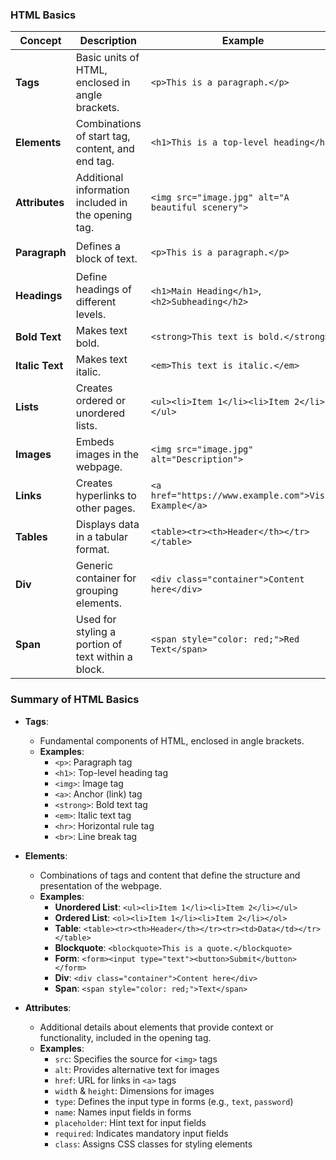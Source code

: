 
### HTML Basics

| **Concept**         | **Description**                                           | **Example**                                           | **Icon**          |
|---------------------|----------------------------------------------------------|-------------------------------------------------------|-------------------|
| **Tags**            | Basic units of HTML, enclosed in angle brackets.        | `<p>This is a paragraph.</p>`                         | 🏷️ (Tag)          |
| **Elements**        | Combinations of start tag, content, and end tag.       | `<h1>This is a top-level heading</h1>`               | 📜 (Element)      |
| **Attributes**      | Additional information included in the opening tag.     | `<img src="image.jpg" alt="A beautiful scenery">`    | 📌 (Attribute)    |
| **Paragraph**       | Defines a block of text.                                | `<p>This is a paragraph.</p>`                         | ✍️ (Paragraph)    |
| **Headings**        | Define headings of different levels.                    | `<h1>Main Heading</h1>`, `<h2>Subheading</h2>`      | 📢 (Heading)      |
| **Bold Text**       | Makes text bold.                                       | `<strong>This text is bold.</strong>`                 | 🔤 (Bold)         |
| **Italic Text**     | Makes text italic.                                     | `<em>This text is italic.</em>`                       | 🎨 (Italic)       |
| **Lists**           | Creates ordered or unordered lists.                     | `<ul><li>Item 1</li><li>Item 2</li></ul>`            | 📋 (List)         |
| **Images**          | Embeds images in the webpage.                           | `<img src="image.jpg" alt="Description">`           | 🖼️ (Image)        |
| **Links**           | Creates hyperlinks to other pages.                      | `<a href="https://www.example.com">Visit Example</a>`| 🔗 (Link)         |
| **Tables**          | Displays data in a tabular format.                      | `<table><tr><th>Header</th></tr></table>`            | 📊 (Table)        |
| **Div**             | Generic container for grouping elements.                | `<div class="container">Content here</div>`          | 🏗️ (Div)          |
| **Span**            | Used for styling a portion of text within a block.     | `<span style="color: red;">Red Text</span>`          | 🎨 (Span)         |

### Summary of HTML Basics

- **Tags**: 
  - Fundamental components of HTML, enclosed in angle brackets.
  - **Examples**: 
    - `<p>`: Paragraph tag
    - `<h1>`: Top-level heading tag
    - `<img>`: Image tag
    - `<a>`: Anchor (link) tag
    - `<strong>`: Bold text tag
    - `<em>`: Italic text tag
    - `<hr>`: Horizontal rule tag
    - `<br>`: Line break tag

- **Elements**: 
  - Combinations of tags and content that define the structure and presentation of the webpage.
  - **Examples**: 
    - **Unordered List**: `<ul><li>Item 1</li><li>Item 2</li></ul>`
    - **Ordered List**: `<ol><li>Item 1</li><li>Item 2</li></ol>`
    - **Table**: `<table><tr><th>Header</th></tr><tr><td>Data</td></tr></table>`
    - **Blockquote**: `<blockquote>This is a quote.</blockquote>`
    - **Form**: `<form><input type="text"><button>Submit</button></form>`
    - **Div**: `<div class="container">Content here</div>`
    - **Span**: `<span style="color: red;">Text</span>`

- **Attributes**: 
  - Additional details about elements that provide context or functionality, included in the opening tag.
  - **Examples**: 
    - `src`: Specifies the source for `<img>` tags
    - `alt`: Provides alternative text for images
    - `href`: URL for links in `<a>` tags
    - `width` & `height`: Dimensions for images
    - `type`: Defines the input type in forms (e.g., `text`, `password`)
    - `name`: Names input fields in forms
    - `placeholder`: Hint text for input fields
    - `required`: Indicates mandatory input fields
    - `class`: Assigns CSS classes for styling elements


